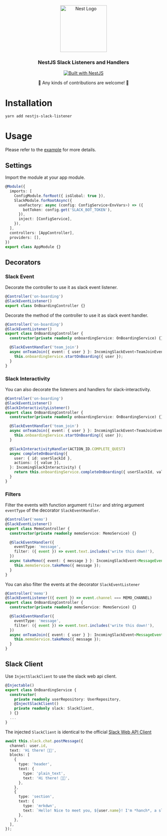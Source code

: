 <h1 align="center"></h1>

<div align="center">
  <a href="http://nestjs.com/" target="_blank">
    <img src="https://nestjs.com/img/logo_text.svg" width="150" alt="Nest Logo" />
  </a>
</div>

<h3 align="center">NestJS Slack Listeners and Handlers</h3>

<div align="center">
  <a href="https://nestjs.com" target="_blank">
    <img src="https://img.shields.io/badge/built%20with-NestJs-red.svg" alt="Built with NestJS">
  </a>
</div>

<p align="center">🥰 Any kinds of contributions are welcome! 🥰</p>

# Installation

```
yarn add nestjs-slack-listener
```

# Usage

Please refer to the [example](/example/nestjs-slack-example/) for more details.

## Settings

Import the module at your app module.

```typescript
@Module({
  imports: [
    ConfigModule.forRoot({ isGlobal: true }),
    SlackModule.forRootAsync({
      useFactory: async (config: ConfigService<EnvVars>) => ({
        botToken: config.get('SLACK_BOT_TOKEN'),
      }),
      inject: [ConfigService],
    }),
  ],
  controllers: [AppController],
  providers: [],
})
export class AppModule {}
```

## Decorators

### Slack Event

Decorate the controller to use it as slack event listener.

```typescript
@Controller('on-boarding')
@SlackEventListener()
export class OnBoardingController {}
```

Decorate the method of the controller to use it as slack event handler.

```typescript
@Controller('on-boarding')
@SlackEventListener()
export class OnBoardingController {
  constructor(private readonly onboardingService: OnBoardingService) {}

  @SlackEventHandler('team_join')
  async onTeamJoin({ event: { user } }: IncomingSlackEvent<TeamJoinEvent>) {
    this.onboardingService.startOnBoarding({ user });
  }
}
```

### Slack Interactivity

You can also decorate the listeners and handlers for slack-interactivity.

```typescript
@Controller('on-boarding')
@SlackEventListener()
@SlackInteractivityListener()
export class OnBoardingController {
  constructor(private readonly onboardingService: OnBoardingService) {}

  @SlackEventHandler('team_join')
  async onTeamJoin({ event: { user } }: IncomingSlackEvent<TeamJoinEvent>) {
    this.onboardingService.startOnBoarding({ user });
  }

  @SlackInteractivityHandler(ACTION_ID.COMPLETE_QUEST)
  async completeOnBoarding({
    user: { id: userSlackId },
    actions: [{ value }],
  }: IncomingSlackInteractivity) {
    return this.onboardingService.completeOnBoarding({ userSlackId, value });
  }
}
```

### Filters

Filter the events with function argument `filter` and string argument `eventType` of the decorator `SlackEventHandler`.

```typescript
@Controller('memo')
@SlackEventListener()
export class MemoController {
  constructor(private readonly memoService: MemoService) {}

  @SlackEventHandler({
    eventType: 'message',
    filter: ({ event }) => event.text.includes('write this down!'),
  })
  async takeMemo({ event: { message } }: IncomingSlackEvent<MessageEvent>) {
    this.memoService.takeMemo({ message });
  }
}
```

You can also filter the events at the decorator `SlackEventListener`

```typescript
@Controller('memo')
@SlackEventListener(({ event }) => event.channel === MEMO_CHANNEL)
export class OnBoardingController {
  constructor(private readonly memoService: MemoService) {}

  @SlackEventHandler({
    eventType: 'message',
    filter: ({ event }) => event.text.includes('write this down!'),
  })
  async onTeamJoin({ event: { user } }: IncomingSlackEvent<MessageEvent>) {
    this.memoService.takeMemo({ message });
  }
}
```

## Slack Client

Use `InjectSlackClient` to use the slack web api client.

```ts
@Injectable()
export class OnBoardingService {
  constructor(
    private readonly userRepository: UserRepository,
    @InjectSlackClient()
    private readonly slack: SlackClient,
  ) {}
  ...
}
```

The injected `SlackClient` is identical to the official [Slack Web API Client](https://www.npmjs.com/package/@slack/web-api)

```ts
await this.slack.chat.postMessage({
  channel: user.id,
  text: 'Hi there! 👋🏻',
  blocks: [
    {
      type: 'header',
      text: {
        type: 'plain_text',
        text: 'Hi there! 👋🏻',
      },
    },
    {
      type: 'section',
      text: {
        type: 'mrkdwn',
        text: `Hello! Nice to meet you, ${user.name}! I'm *hanch*, a slack bot that helps you with onboarding process.`,
      },
    },
  ],
});
```

